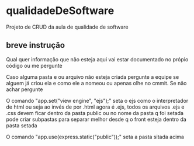# qualidadeDeSoftware
Projeto de CRUD da aula de qualidade de software

## breve instrução
Qual quer informação que não esteja aqui vai estar documentado no própio código ou me pergunte

Caso alguma pasta e ou arquivo não esteja criada pergunte a equipe se alguem já criou ela e como ele a nomeou ou apenas olhe no cmmit. Se não achar pergunte

O comando "app.set("view engine", "ejs");" seta o ejs como o interpretador de html ou seja ao invés de por .html agora é .ejs, todos os arquivos .ejs e .css devem ficar dentro da pasta public ou no nome da pasta q foi setada pode criar subpastas para separar melhor desde q o front esteja dentro da pasta setada

O comando "app.use(express.static("public"));" seta a pasta sitada acima

